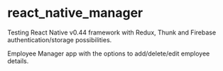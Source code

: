 # react_native_manager

Testing React Native v0.44 framework with Redux, Thunk and Firebase authentication/storage possibilities.

Employee Manager app with the options to add/delete/edit employee details.
